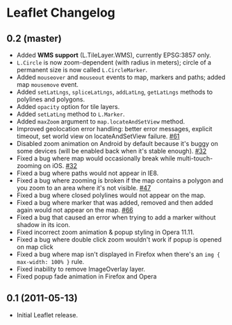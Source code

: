 Leaflet Changelog
=================

## 0.2 (master)

 * Added **WMS support** (L.TileLayer.WMS), currently EPSG:3857 only.
 * `L.Circle` is now zoom-dependent (with radius in meters); circle of a permanent size is now called `L.CircleMarker`.
 * Added `mouseover` and `mouseout` events to map, markers and paths; added map `mousemove` event.
 * Added `setLatLngs`, `spliceLatLngs`, `addLatLng`, `getLatLngs` methods to polylines and polygons.
 * Added `opacity` option for tile layers.
 * Added `setLatLng` method to `L.Marker`.
 * Added `maxZoom` argument to `map.locateAndSetView` method.
 * Improved geolocation error handling: better error messages, explicit timeout, set world view on locateAndSetView failure. [#61](http://github.com/CloudMade/Leaflet/issues/61)
 * Disabled zoom animation on Android by default because it's buggy on some devices (will be enabled back when it's stable enough). [#32](http://github.com/CloudMade/Leaflet/issues/32)
 * Fixed a bug where map would occasionally break while multi-touch-zooming on iOS. [#32](http://github.com/CloudMade/Leaflet/issues/32)
 * Fixed a bug where paths would not appear in IE8. 
 * Fixed a bug where zooming is broken if the map contains a polygon and you zoom to an area where it's not visible. [#47](http://github.com/CloudMade/Leaflet/issues/47)
 * Fixed a bug where closed polylines would not appear on the map.
 * Fixed a bug where marker that was added, removed and then added again would not appear on the map. [#66](http://github.com/CloudMade/Leaflet/issues/66)
 * Fixed a bug that caused an error when trying to add a marker without shadow in its icon.
 * Fixed incorrect zoom animation & popup styling in Opera 11.11.
 * Fixed a bug where double click zoom wouldn't work if popup is opened on map click
 * Fixed a bug where map isn't displayed in Firefox when there's an `img { max-width: 100% }` rule.
 * Fixed inability to remove ImageOverlay layer.
 * Fixed popup fade animation in Firefox and Opera

## 0.1 (2011-05-13)

 * Initial Leaflet release.